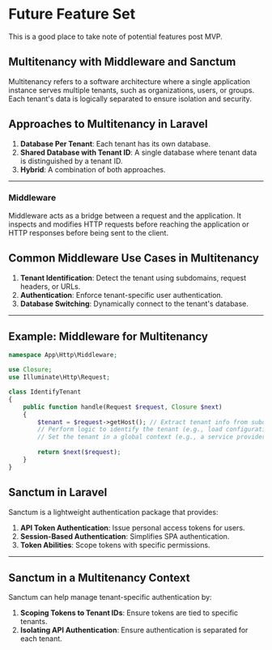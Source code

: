 # Future Feature Set

This is a good place to take note of potential features post MVP. 

## Multitenancy with Middleware and Sanctum

Multitenancy refers to a software architecture where a single application instance serves multiple tenants, such as organizations, users, or groups. Each tenant's data is logically separated to ensure isolation and security.

## Approaches to Multitenancy in Laravel

1. **Database Per Tenant**: Each tenant has its own database.
2. **Shared Database with Tenant ID**: A single database where tenant data is distinguished by a tenant ID.
3. **Hybrid**: A combination of both approaches.

---

### Middleware

Middleware acts as a bridge between a request and the application. It inspects and modifies HTTP requests before reaching the application or HTTP responses before being sent to the client.

## Common Middleware Use Cases in Multitenancy

1. **Tenant Identification**: Detect the tenant using subdomains, request headers, or URLs.
2. **Authentication**: Enforce tenant-specific user authentication.
3. **Database Switching**: Dynamically connect to the tenant's database.

---

## Example: Middleware for Multitenancy

```php 
namespace App\Http\Middleware;

use Closure;
use Illuminate\Http\Request;

class IdentifyTenant
{
    public function handle(Request $request, Closure $next)
    {
        $tenant = $request->getHost(); // Extract tenant info from subdomain
        // Perform logic to identify the tenant (e.g., load configuration, database connection)
        // Set the tenant in a global context (e.g., a service provider or database manager)
        
        return $next($request);
    }
}


```

## Sanctum in Laravel

Sanctum is a lightweight authentication package that provides:

1. **API Token Authentication**: Issue personal access tokens for users.
2. **Session-Based Authentication**: Simplifies SPA authentication.
3. **Token Abilities**: Scope tokens with specific permissions.

---

## Sanctum in a Multitenancy Context

Sanctum can help manage tenant-specific authentication by:

1. **Scoping Tokens to Tenant IDs**: Ensure tokens are tied to specific tenants.
2. **Isolating API Authentication**: Ensure authentication is separated for each tenant.